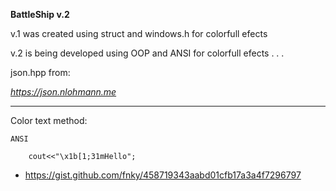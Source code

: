 **BattleShip v.2**

v.1 was created using struct and windows.h for colorfull efects

v.2 is being developed using OOP and ANSI for colorfull efects . . .

json.hpp from:

*https://json.nlohmann.me*

---

Color text method:

    ANSI

```
	cout<<"\x1b[1;31mHello";
```

* https://gist.github.com/fnky/458719343aabd01cfb17a3a4f7296797
